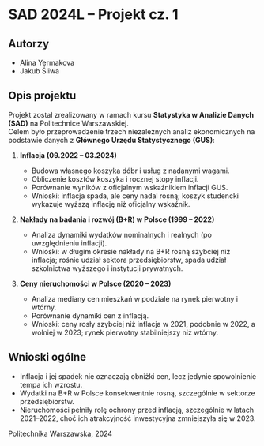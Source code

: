 # SAD 2024L – Projekt cz. 1

## Autorzy
- Alina Yermakova
- Jakub Śliwa  

## Opis projektu
Projekt został zrealizowany w ramach kursu **Statystyka w Analizie Danych (SAD)** na Politechnice Warszawskiej.  
Celem było przeprowadzenie trzech niezależnych analiz ekonomicznych na podstawie danych z **Głównego Urzędu Statystycznego (GUS)**:

1. **Inflacja (09.2022 – 03.2024)**  
   - Budowa własnego koszyka dóbr i usług z nadanymi wagami.  
   - Obliczenie kosztów koszyka i rocznej stopy inflacji.  
   - Porównanie wyników z oficjalnym wskaźnikiem inflacji GUS.  
   - Wnioski: inflacja spada, ale ceny nadal rosną; koszyk studencki wykazuje wyższą inflację niż oficjalny wskaźnik.  

2. **Nakłady na badania i rozwój (B+R) w Polsce (1999 – 2022)**  
   - Analiza dynamiki wydatków nominalnych i realnych (po uwzględnieniu inflacji).  
   - Wnioski: w długim okresie nakłady na B+R rosną szybciej niż inflacja; rośnie udział sektora przedsiębiorstw, spada udział szkolnictwa wyższego i instytucji prywatnych.  

3. **Ceny nieruchomości w Polsce (2020 – 2023)**  
   - Analiza mediany cen mieszkań w podziale na rynek pierwotny i wtórny.  
   - Porównanie dynamiki cen z inflacją.  
   - Wnioski: ceny rosły szybciej niż inflacja w 2021, podobnie w 2022, a wolniej w 2023; rynek pierwotny stabilniejszy niż wtórny.  

## Wnioski ogólne
- Inflacja i jej spadek nie oznaczają obniżki cen, lecz jedynie spowolnienie tempa ich wzrostu.  
- Wydatki na B+R w Polsce konsekwentnie rosną, szczególnie w sektorze przedsiębiorstw.  
- Nieruchomości pełniły rolę ochrony przed inflacją, szczególnie w latach 2021–2022, choć ich atrakcyjność inwestycyjna zmniejszyła się w 2023.  

Politechnika Warszawska, 2024